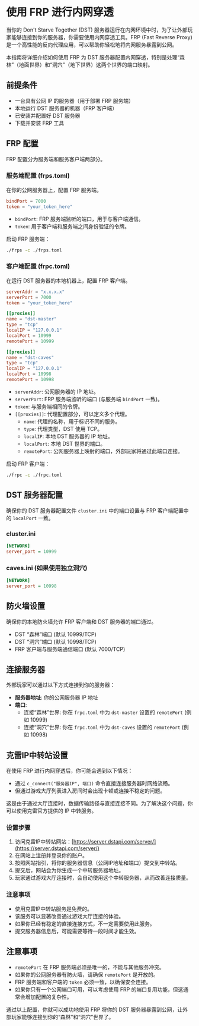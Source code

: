# 使用 FRP 进行内网穿透

当你的 Don't Starve Together (DST) 服务器运行在内网环境中时，为了让外部玩家能够连接到你的服务器，你需要使用内网穿透工具。FRP (Fast Reverse Proxy) 是一个高性能的反向代理应用，可以帮助你轻松地将内网服务暴露到公网。

本指南将详细介绍如何使用 FRP 为 DST 服务器配置内网穿透，特别是处理“森林”（地面世界）和“洞穴”（地下世界）这两个世界的端口映射。

## 前提条件

- 一台具有公网 IP 的服务器（用于部署 FRP 服务端）
- 本地运行 DST 服务器的机器（FRP 客户端）
- 已安装并配置好 DST 服务器
- 下载并安装 FRP 工具

## FRP 配置

FRP 配置分为服务端和服务客户端两部分。

### 服务端配置 (frps.toml)

在你的公网服务器上，配置 FRP 服务端。

```toml
bindPort = 7000
token = "your_token_here"
```

- `bindPort`: FRP 服务端监听的端口，用于与客户端通信。
- `token`: 用于客户端和服务端之间身份验证的令牌。

启动 FRP 服务端：

```bash
./frps -c ./frps.toml
```

### 客户端配置 (frpc.toml)

在运行 DST 服务器的本地机器上，配置 FRP 客户端。

```toml
serverAddr = "x.x.x.x"
serverPort = 7000
token = "your_token_here"

[[proxies]]
name = "dst-master"
type = "tcp"
localIP = "127.0.0.1"
localPort = 10999
remotePort = 10999

[[proxies]]
name = "dst-caves"
type = "tcp"
localIP = "127.0.0.1"
localPort = 10998
remotePort = 10998
```

- `serverAddr`: 公网服务器的 IP 地址。
- `serverPort`: FRP 服务端监听的端口 (与服务端 `bindPort` 一致)。
- `token`: 与服务端相同的令牌。
- `[[proxies]]`: 代理配置部分，可以定义多个代理。
  - `name`: 代理的名称，用于标识不同的服务。
  - `type`: 代理类型，DST 使用 TCP。
  - `localIP`: 本地 DST 服务器的 IP 地址。
  - `localPort`: 本地 DST 世界的端口。
  - `remotePort`: 公网服务器上映射的端口，外部玩家将通过此端口连接。

启动 FRP 客户端：

```bash
./frpc -c ./frpc.toml
```

## DST 服务器配置

确保你的 DST 服务器配置文件 `cluster.ini` 中的端口设置与 FRP 客户端配置中的 `localPort` 一致。

### cluster.ini

```ini
[NETWORK]
server_port = 10999
```

### caves.ini (如果使用独立洞穴)

```ini
[NETWORK]
server_port = 10998
```

## 防火墙设置

确保你的本地防火墙允许 FRP 客户端和 DST 服务器的端口通过。

- DST “森林”端口 (默认 10999/TCP)
- DST “洞穴”端口 (默认 10998/TCP)
- FRP 客户端与服务端通信端口 (默认 7000/TCP)

## 连接服务器

外部玩家可以通过以下方式连接到你的服务器：

- **服务器地址**: 你的公网服务器 IP 地址
- **端口**: 
  - 连接“森林”世界: 你在 `frpc.toml` 中为 `dst-master` 设置的 `remotePort` (例如 10999)
  - 连接“洞穴”世界: 你在 `frpc.toml` 中为 `dst-caves` 设置的 `remotePort` (例如 10998)

## 克雷IP中转站设置

在使用 FRP 进行内网穿透后，你可能会遇到以下情况：
- 通过 `c_connect("服务器IP", 端口)` 命令直接连接服务器时网络流畅。
- 但通过游戏大厅列表进入房间时会出现卡顿或连接不稳定的问题。

这是由于通过大厅连接时，数据传输路径与直接连接不同。为了解决这个问题，你可以使用克雷官方提供的 IP 中转服务。

### 设置步骤

1. 访问克雷IP中转站网站：[https://server.dstapi.com/server/](https://server.dstapi.com/server/)
2. 在网站上注册并登录你的账户。
3. 按照网站指引，将你的服务器信息（公网IP地址和端口）提交到中转站。
4. 提交后，网站会为你生成一个中转服务器地址。
5. 玩家通过游戏大厅连接时，会自动使用这个中转服务器，从而改善连接质量。

### 注意事项

- 使用克雷IP中转站服务是免费的。
- 该服务可以显著改善通过游戏大厅连接的体验。
- 如果你已经有稳定的直接连接方式，不一定需要使用此服务。
- 提交服务器信息后，可能需要等待一段时间才能生效。

## 注意事项

- `remotePort` 在 FRP 服务端必须是唯一的，不能与其他服务冲突。
- 如果你的公网服务器有防火墙，请确保 `remotePort` 是开放的。
- FRP 服务端和客户端的 `token` 必须一致，以确保安全连接。
- 如果你只有一个公网端口可用，可以考虑使用 FRP 的端口复用功能，但这通常会增加配置的复杂性。

通过以上配置，你就可以成功地使用 FRP 将你的 DST 服务器暴露到公网，让外部玩家能够连接到你的“森林”和“洞穴”世界了。
